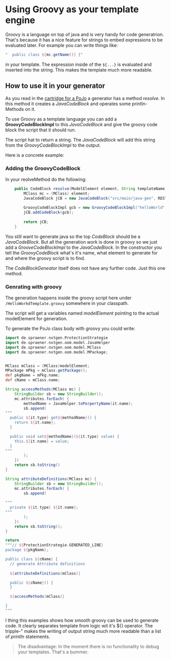# Using Groovy as your template engine

Groovy is a language on top of java and is very handy for code generatrion.
That's because it has a nice feature for strings to embed expressions 
to be evaluated later. For example you can write things like:
```groovy
"  public class ${mc.getName()} {"
```

in your template. The expression inside of the `${...}` is evaluated and
inserted into the string. This makes the template much more readable.

## How to use it in your generator

As you read in the [cartridge for a PoJo](../Cartridges.md) a generator
has a method _resolve_. In this method it creates a _JavaCodeBlock_ 
and operates some println-Methods on it. 

To use Groovy as a template language you can add a __GroovyCodeBlockImpl__
to this _JavaCodeBlock_ and give the groovy code block the script that it
should run.

The script hat to return a string. The _JavaCodeBlock_ will add
this string from the _GroovyCodeBlockImpl_ to the output.

Here is a concrete example:

### Adding the GroovyCodeBlock

In your reolveMethod do the following:

```java
    public CodeBlock resolve(ModelElement element, String templateName) {
        MClass mc = (MClass) element;
        JavaCodeBlock jCB = new JavaCodeBlock("src/main/java-gen", RESTJavaHelper.toPkgName(mc.getPackage()), mc.getName());
        
        GroovyCodeBlockImpl gcb = new GroovyCodeBlockImpl("helloWorld", element, "/HelloWorldTemplate.groovy");
        jCB.addCodeBlock(gcb);
        
        return jCB;
    }
```
You still want to generate java so the top _CodeBlock_ should be a _JavaCodeBlock_. But all
the generation work is done in groovy so we just add a _GrooveCodeBlockImpl_ to the
_JavaCodeBlock_. In the constructor you tell the _GroovyCodeBlock_ what's it's name,
what element to generate for and where the groovy script is to find.

The _CodeBlockGeneator_ itself does not have any further code. Just this one method.

### Genrating with groovy

The generation happens inside the groovy script here under `/HelloWorkdTemplate.groovy`
somewhere in your classpath. 

The script will get a variables named _modelElement_ pointing to the
actual modelElement for generation.

To generate the PoJo class body with groovy you could write:


```groovy
import de.spraener.nxtgen.ProtectionStrategie
import de.spraener.nxtgen.oom.model.JavaHelper
import de.spraener.nxtgen.oom.model.MClass
import de.spraener.nxtgen.oom.model.MPackage;


MClass mClass = (MClass)modelElement;
MPackage mPkg = mClass.getPackage();
def pkgName = mPkg.name;
def cName = mClass.name;

String accessMethods(MClass mc) {
    StringBuilder sb = new StringBuilder();
    mc.attributes.forEach( {
        methodName = JavaHelper.toPorpertyName(it.name);
        sb.append(
"""
  public ${it.type} get${methodName}() {
    return ${it.name};
  }

  public void set${methodName}(${it.type} value) {
    this.${it.name} = value;
  }
"""
        );
    })
    return sb.toString()
}

String attributeDefinitions(MClass mc) {
    StringBuilder sb = new StringBuilder();
    mc.attributes.forEach( {
        sb.append(
                
"""
  private ${it.type} ${it.name};
"""
        );
    })
    return sb.toString();
}

return
"""// ${ProtectionStrategie.GENERATED_LINE}
package ${pkgName};

public class ${cName} {
  // generate Attribute definitions
  
  ${attributeDefinitions(mClass)}

  public ${cName}() {
  }

  ${accessMethods(mClass)}

}
"""
```  

I thing this examples shows how smooth groovy can be used to generate
code. It clearly separates template from logic wit it's ${} operator.
The tripple-" makes the writing of output string much more readable
than a list of _println_ statements.

> The disadvantage: In the moment there is no functionality to debug
> your templates. That's a bummer.  

